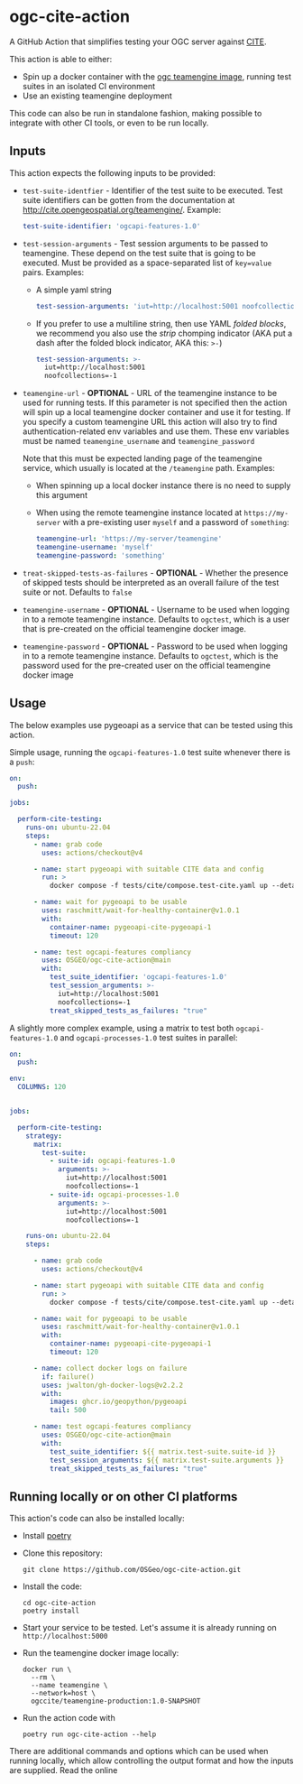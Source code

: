 # ogc-cite-action

A GitHub Action that simplifies testing your OGC server against [CITE](https://github.com/opengeospatial/cite/wiki). 

This action is able to either:

- Spin up a docker container with the [ogc teamengine image](https://hub.docker.com/r/ogccite/teamengine-production),
  running test suites in an isolated CI environment
- Use an existing teamengine deployment

This code can also be run in standalone fashion, making possible to integrate with other CI tools, or even to be run
locally.


## Inputs

This action expects the following inputs to be provided:

- `test-suite-identfier` - Identifier of the test suite to be executed. Test suite identifiers can be gotten from the
  documentation at <http://cite.opengeospatial.org/teamengine/>. Example:
  
  ```yaml
  test-suite-identifier: 'ogcapi-features-1.0'
  ```
  
- `test-session-arguments` - Test session arguments to be passed to teamengine. These depend on the test suite that is
  going to be executed. Must be provided as a space-separated list of `key=value` pairs. Examples: 
  
  - A simple yaml string
    ```yaml
    test-session-arguments: 'iut=http://localhost:5001 noofcollections=-1'
    ```
    
  - If you prefer to use a multiline string, then use YAML *folded blocks*, we recommend you also use the _strip_ 
    chomping indicator (AKA put a dash after the folded block indicator, AKA this: `>-`)
    ```yaml
    test-session-arguments: >-
      iut=http://localhost:5001 
      noofcollections=-1
    ```

- `teamengine-url` - **OPTIONAL** - URL of the teamengine instance to be used for running tests. If this parameter is not 
  specified then the action will spin up a local teamengine docker container and use it for testing. If you specify a
  custom teamengine URL this action will also try to find authentication-related env variables and use them. These
  env variables must be named `teamengine_username` and `teamengine_password`
  
  Note that this must be expected landing page of the teamengine service, which usually is located at the `/teamengine` 
  path. Examples:
  
  - When spinning up a local docker instance there is no need to supply this argument
  
  - When using the remote teamengine instance located at `https://my-server` with a pre-existing user `myself` and 
    a password of `something`:
  
    ```yaml
    teamengine-url: 'https://my-server/teamengine'
    teamengine-username: 'myself'
    teamengine-password: 'something'
    ```
  
- `treat-skipped-tests-as-failures` - **OPTIONAL** - Whether the presence of skipped tests should be interpreted as 
  an overall failure of the test suite or not. Defaults to `false`
- `teamengine-username` - **OPTIONAL** - Username to be used when logging in to a remote teamengine instance. Defaults to `ogctest`, 
  which is a user that is pre-created on the official teamengine docker image. 
- `teamengine-password` - **OPTIONAL** - Password to be used when logging in to a remote teamengine instance. Defaults to `ogctest`,
  which is the password used for the pre-created user on the official teamengine docker image


## Usage

The below examples use pygeoapi as a service that can be tested using this action.

Simple usage, running the `ogcapi-features-1.0` test suite whenever there is a `push`:

```yaml
on:
  push:

jobs:

  perform-cite-testing:
    runs-on: ubuntu-22.04
    steps:
      - name: grab code
        uses: actions/checkout@v4

      - name: start pygeoapi with suitable CITE data and config
        run: >
          docker compose -f tests/cite/compose.test-cite.yaml up --detach

      - name: wait for pygeoapi to be usable
        uses: raschmitt/wait-for-healthy-container@v1.0.1
        with:
          container-name: pygeoapi-cite-pygeoapi-1
          timeout: 120

      - name: test ogcapi-features compliancy
        uses: OSGEO/ogc-cite-action@main
        with:
          test_suite_identifier: 'ogcapi-features-1.0'
          test_session_arguments: >-
            iut=http://localhost:5001
            noofcollections=-1
          treat_skipped_tests_as_failures: "true"
```

A slightly more complex example, using a matrix to test both `ogcapi-features-1.0` 
and `ogcapi-processes-1.0` test suites in parallel:

```yaml
on:
  push:

env:
  COLUMNS: 120


jobs:

  perform-cite-testing:
    strategy:
      matrix:
        test-suite:
          - suite-id: ogcapi-features-1.0
            arguments: >-
              iut=http://localhost:5001 
              noofcollections=-1
          - suite-id: ogcapi-processes-1.0
            arguments: >-
              iut=http://localhost:5001 
              noofcollections=-1

    runs-on: ubuntu-22.04
    steps:

      - name: grab code
        uses: actions/checkout@v4

      - name: start pygeoapi with suitable CITE data and config
        run: >
          docker compose -f tests/cite/compose.test-cite.yaml up --detach

      - name: wait for pygeoapi to be usable
        uses: raschmitt/wait-for-healthy-container@v1.0.1
        with:
          container-name: pygeoapi-cite-pygeoapi-1
          timeout: 120

      - name: collect docker logs on failure
        if: failure()
        uses: jwalton/gh-docker-logs@v2.2.2
        with:
          images: ghcr.io/geopython/pygeoapi
          tail: 500

      - name: test ogcapi-features compliancy
        uses: OSGEO/ogc-cite-action@main
        with:
          test_suite_identifier: ${{ matrix.test-suite.suite-id }}
          test_session_arguments: ${{ matrix.test-suite.arguments }}
          treat_skipped_tests_as_failures: "true"

```


## Running locally or on other CI platforms

This action's code can also be installed locally:

- Install [poetry](https://python-poetry.org/docs/)
- Clone this repository:

  ```shell
  git clone https://github.com/OSGeo/ogc-cite-action.git
  ```
- Install the code:

  ```shell
  cd ogc-cite-action
  poetry install
  ```

- Start your service to be tested. Let's assume it is already running on `http://localhost:5000`

- Run the teamengine docker image locally:

  ```shell
  docker run \
    --rm \
    --name teamengine \
    --network=host \
    ogccite/teamengine-production:1.0-SNAPSHOT
  ```

- Run the action code with

  ```shell
  poetry run ogc-cite-action --help
  ```

There are additional commands and options which can be used when running locally, which allow controlling the output 
format and how the inputs are supplied. Read the online